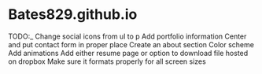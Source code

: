 # Bates829.github.io
TODO:_
Change social icons from ul to p
Add portfolio information
Center and put contact form in proper place
Create an about section
Color scheme
Add animations
Add either resume page or option to download file hosted on dropbox
Make sure it formats properly for all screen sizes
